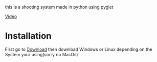 
 this is a shooting system made in python using pyglet
 
[Video](http://www.youtube.com/watch?v=7GvKdirjJEw)

# Installation

First go to [Download](https://github.com/dark00shadow/shooting/releases/latest) then download Windows or Linux depending on the System your using(sorry no MacOs)


